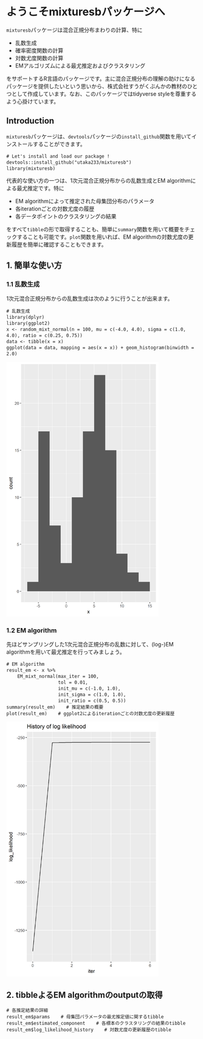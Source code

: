 # ようこそmixturesbパッケージへ
`mixturesb`パッケージは混合正規分布まわりの計算、特に
* 乱数生成
* 確率密度関数の計算
* 対数尤度関数の計算
* EMアルゴリズムによる最尤推定およびクラスタリング

をサポートするR言語のパッケージです。主に混合正規分布の理解の助けになるパッケージを提供したいという思いから、株式会社すうがくぶんかの教材のひとつとして作成しています。なお、このパッケージではtidyverse styleを尊重するよう心掛けています。

## Introduction
`mixturesb`パッケージは、`devtools`パッケージの`install_github`関数を用いてインストールすることができます。
```
# Let's install and load our package !
devtools::install_github("utaka233/mixturesb")
library(mixturesb)
```
代表的な使い方の一つは、1次元混合正規分布からの乱数生成とEM algorithmによる最尤推定です。特に
* EM algorithmによって推定された母集団分布のパラメータ
* 各iterationごとの対数尤度の履歴
* 各データポイントのクラスタリングの結果

をすべて`tibble`の形で取得することも、簡単に`summary`関数を用いて概要をチェックすることも可能です。`plot`関数を用いれば、EM algorithmの対数尤度の更新履歴を簡単に確認することもできます。

## 1. 簡単な使い方
### 1.1 乱数生成
1次元混合正規分布からの乱数生成は次のように行うことが出来ます。
```
# 乱数生成
library(dplyr)
library(ggplot2)
x <- random_mixt_normal(n = 100, mu = c(-4.0, 4.0), sigma = c(1.0, 4.0), ratio = c(0.25, 0.75))
data <- tibble(x = x)
ggplot(data = data, mapping = aes(x = x)) + geom_histogram(binwidth = 2.0)
```
<img src="https://github.com/utaka233/garage/blob/master/imgs_mixturesb/histogram_of_x.png" alt = "ヒストグラム" width="400" />

### 1.2 EM algorithm
先ほどサンプリングした1次元混合正規分布の乱数に対して、(log-)EM algorithmを用いて最尤推定を行ってみましょう。
```
# EM algorithm
result_em <- x %>%
    EM_mixt_normal(max_iter = 100,
                   tol = 0.01,
                   init_mu = c(-1.0, 1.0),
                   init_sigma = c(1.0, 1.0),
                   init_ratio = c(0.5, 0.5))
summary(result_em)    # 推定結果の概要
plot(result_em)    # ggplot2によるiterationごとの対数尤度の更新履歴
```
<img src="https://github.com/utaka233/garage/blob/master/imgs_mixturesb/history_LL.png" alt = "EMアルゴリズムの更新履歴" width="400" />

## 2. tibbleよるEM algorithmのoutputの取得
```
# 各推定結果の詳細
result_em$params    # 母集団パラメータの最尤推定値に関するtibble
result_em$estimated_component    # 各標本のクラスタリングの結果のtibble
result_em$log_likelihood_history    # 対数尤度の更新履歴のtibble
```
